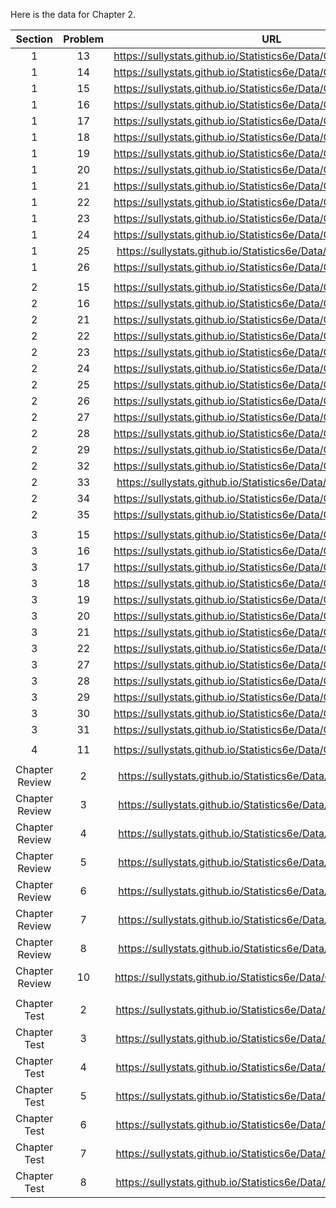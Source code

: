Here is the data for Chapter 2. 

|Section|Problem|URL|
|:---:|:---:|:---:|
|1|13|<a>https://sullystats.github.io/Statistics6e/Data/Chapter2/2_1_13.CSV</a><br/>|
|1|14|<a>https://sullystats.github.io/Statistics6e/Data/Chapter2/2_1_14.CSV</a><br/>|
|1|15|<a>https://sullystats.github.io/Statistics6e/Data/Chapter2/2_1_15.CSV</a><br/>|
|1|16|<a>https://sullystats.github.io/Statistics6e/Data/Chapter2/2_1_16.CSV</a><br/>|
|1|17|<a>https://sullystats.github.io/Statistics6e/Data/Chapter2/2_1_17.CSV</a><br/>|
|1|18|<a>https://sullystats.github.io/Statistics6e/Data/Chapter2/2_1_18.CSV</a><br/>|
|1|19|<a>https://sullystats.github.io/Statistics6e/Data/Chapter2/2_1_19.CSV</a><br/>|
|1|20|<a>https://sullystats.github.io/Statistics6e/Data/Chapter2/2_1_20.CSV</a><br/>|
|1|21|<a>https://sullystats.github.io/Statistics6e/Data/Chapter2/2_1_21.CSV</a><br/>|
|1|22|<a>https://sullystats.github.io/Statistics6e/Data/Chapter2/2_1_22.CSV</a><br/>|
|1|23|<a>https://sullystats.github.io/Statistics6e/Data/Chapter2/2_1_23.CSV</a><br/>|
|1|24|<a>https://sullystats.github.io/Statistics6e/Data/Chapter2/2_1_24.CSV</a><br/>|
|1|25|<a>https://sullystats.github.io/Statistics6e/Data/Tornadoes_2017.csv</a><br/>|
|1|26|<a>https://sullystats.github.io/Statistics6e/Data/Chapter2/2_1_26.CSV</a><br/>|
| | |
|2|15|<a>https://sullystats.github.io/Statistics6e/Data/Chapter2/2_2_15.CSV</a><br/>|
|2|16|<a>https://sullystats.github.io/Statistics6e/Data/Chapter2/2_2_16.CSV</a><br/>|
|2|21|<a>https://sullystats.github.io/Statistics6e/Data/Chapter2/2_2_21.CSV</a><br/>|
|2|22|<a>https://sullystats.github.io/Statistics6e/Data/Chapter2/2_2_22.CSV</a><br/>|
|2|23|<a>https://sullystats.github.io/Statistics6e/Data/Chapter2/2_2_23.CSV</a><br/>|
|2|24|<a>https://sullystats.github.io/Statistics6e/Data/Chapter2/2_2_24.CSV</a><br/>|
|2|25|<a>https://sullystats.github.io/Statistics6e/Data/Chapter2/2_2_25.CSV</a><br/>|
|2|26|<a>https://sullystats.github.io/Statistics6e/Data/Chapter2/2_2_26.CSV</a><br/>|
|2|27|<a>https://sullystats.github.io/Statistics6e/Data/Chapter2/2_2_27.CSV</a><br/>|
|2|28|<a>https://sullystats.github.io/Statistics6e/Data/Chapter2/2_2_28.CSV</a><br/>|
|2|29|<a>https://sullystats.github.io/Statistics6e/Data/Chapter2/2_2_29.CSV</a><br/>|
|2|32|<a>https://sullystats.github.io/Statistics6e/Data/Chapter2/2_2_32.CSV</a><br/>|
|2|33|<a>https://sullystats.github.io/Statistics6e/Data/Tornadoes_2017.csv</a><br/>|
|2|34|<a>https://sullystats.github.io/Statistics6e/Data/Chapter2/2_2_34.CSV</a><br/>|
|2|35|<a>https://sullystats.github.io/Statistics6e/Data/Chapter2/2_2_35.CSV</a><br/>|
| | |
|3|15|<a>https://sullystats.github.io/Statistics6e/Data/Chapter2/2_3_15.CSV</a><br/>|
|3|16|<a>https://sullystats.github.io/Statistics6e/Data/Chapter2/2_3_16.CSV</a><br/>|
|3|17|<a>https://sullystats.github.io/Statistics6e/Data/Chapter2/2_3_17.CSV</a><br/>|
|3|18|<a>https://sullystats.github.io/Statistics6e/Data/Chapter2/2_3_18.CSV</a><br/>|
|3|19|<a>https://sullystats.github.io/Statistics6e/Data/Chapter2/2_3_19.CSV</a><br/>|
|3|20|<a>https://sullystats.github.io/Statistics6e/Data/Chapter2/2_3_20.CSV</a><br/>|
|3|21|<a>https://sullystats.github.io/Statistics6e/Data/Chapter2/2_3_21.CSV</a><br/>|
|3|22|<a>https://sullystats.github.io/Statistics6e/Data/Chapter2/2_3_22.CSV</a><br/>|
|3|27|<a>https://sullystats.github.io/Statistics6e/Data/Chapter2/2_3_27.CSV</a><br/>|
|3|28|<a>https://sullystats.github.io/Statistics6e/Data/Chapter2/2_3_28.CSV</a><br/>|
|3|29|<a>https://sullystats.github.io/Statistics6e/Data/Chapter2/2_3_29.CSV</a><br/>|
|3|30|<a>https://sullystats.github.io/Statistics6e/Data/Chapter2/2_3_30.CSV</a><br/>|
|3|31|<a>https://sullystats.github.io/Statistics6e/Data/Chapter2/2_3_31.CSV</a><br/>|
| | |
|4|11|<a>https://sullystats.github.io/Statistics6e/Data/Chapter2/2_4_11.CSV</a><br/>|
| | |
|Chapter Review|2|<a>https://sullystats.github.io/Statistics6e/Data/Chapter2/2_r_2.CSV</a><br/>|
|Chapter Review|3|<a>https://sullystats.github.io/Statistics6e/Data/Chapter2/2_r_3.CSV</a><br/>|
|Chapter Review|4|<a>https://sullystats.github.io/Statistics6e/Data/Chapter2/2_r_4.CSV</a><br/>|
|Chapter Review|5|<a>https://sullystats.github.io/Statistics6e/Data/Chapter2/2_r_5.CSV</a><br/>|
|Chapter Review|6|<a>https://sullystats.github.io/Statistics6e/Data/Chapter2/2_r_6.CSV</a><br/>|
|Chapter Review|7|<a>https://sullystats.github.io/Statistics6e/Data/Chapter2/2_r_7.CSV</a><br/>|
|Chapter Review|8|<a>https://sullystats.github.io/Statistics6e/Data/Chapter2/2_r_8.CSV</a><br/>|
|Chapter Review|10|<a>https://sullystats.github.io/Statistics6e/Data/Chapter2/2_r_10.CSV</a><br/>|
| | |
|Chapter Test|2|<a>https://sullystats.github.io/Statistics6e/Data/Chapter2/2_ct_2.CSV</a><br/>|
|Chapter Test|3|<a>https://sullystats.github.io/Statistics6e/Data/Chapter2/2_ct_3.CSV</a><br/>|
|Chapter Test|4|<a>https://sullystats.github.io/Statistics6e/Data/Chapter2/2_ct_4.CSV</a><br/>|
|Chapter Test|5|<a>https://sullystats.github.io/Statistics6e/Data/Chapter2/2_ct_5.CSV</a><br/>|
|Chapter Test|6|<a>https://sullystats.github.io/Statistics6e/Data/Chapter2/2_ct_6.CSV</a><br/>|
|Chapter Test|7|<a>https://sullystats.github.io/Statistics6e/Data/Chapter2/2_ct_7.CSV</a><br/>|
|Chapter Test|8|<a>https://sullystats.github.io/Statistics6e/Data/Chapter2/2_ct_8.CSV</a><br/>|
